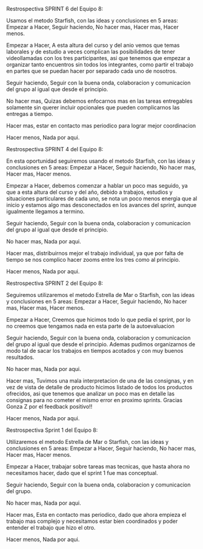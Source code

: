 Restrospectiva SPRINT 6 del Equipo 8:

Usamos el metodo Starfish, con las ideas y conclusiones en 5 areas: Empezar a Hacer, Seguir haciendo, No hacer mas, Hacer mas, Hacer menos.

Empezar a Hacer, 
A esta altura del curso y del anio vemos que temas laborales y de estudio a veces complican las posibilidades de tener videollamadas con los tres participantes, asi que tenemos que empezar a organizar tanto encuentros sin todos los integrantes, como partir el trabajo en partes que se puedan hacer por separado cada uno de nosotros.

Seguir haciendo, 
Seguir con la buena onda, colaboracion y comunicacion del grupo al igual que desde el principio. 

No hacer mas, 
Quizas debemos enfocarnos mas en las tareas entregables solamente sin querer incluir opcionales que pueden complicarnos las entregas a tiempo.

Hacer mas, 
estar en contacto mas periodico para lograr mejor coordinacion

Hacer menos,
Nada por aqui.



Restrospectiva SPRINT 4 del Equipo 8:

En esta oportunidad seguiremos usando el metodo Starfish, con las ideas y conclusiones en 5 areas: Empezar a Hacer, Seguir haciendo, No hacer mas, Hacer mas, Hacer menos.

Empezar a Hacer, 
debemos comenzar a hablar un poco mas seguido, ya que a esta altura del curso y del año, debido a trabajos, estudios y situaciones particulares de cada uno, se nota un poco menos energia que al inicio y estamos algo mas desconectados en los avances del sprint, aunque igualmente llegamos a termino.

Seguir haciendo, 
Seguir con la buena onda, colaboracion y comunicacion del grupo al igual que desde el principio. 

No hacer mas, 
Nada por aqui.

Hacer mas, 
distribuirnos mejor el trabajo individual, ya que por falta de tiempo se nos complico hacer zooms entre los tres como al principio.

Hacer menos,
Nada por aqui.



Restrospectiva SPRINT 2 del Equipo 8:

Seguiremos utilizaremos el metodo Estrella de Mar o Starfish, con las ideas y conclusiones en 5 areas: Empezar a Hacer, Seguir haciendo, No hacer mas, Hacer mas, Hacer menos.

Empezar a Hacer, 
Creemos que hicimos todo lo que pedia el sprint, por lo no creemos que tengamos nada en esta parte de la autoevaluacion

Seguir haciendo, 
Seguir con la buena onda, colaboracion y comunicacion del grupo al igual que desde el principio. Ademas pudimos organizarnos de modo tal de sacar los trabajos en tiempos acotados y con muy buenos resultados.

No hacer mas, 
Nada por aqui.

Hacer mas, 
Tuvimos una mala interpretacion de una de las consignas, y en vez de vista de detalle de producto hicimos listado de todos los productos ofrecidos, asi que tenemos que analizar un poco mas en detalle las consignas para no cometer el mismo error en proximo sprints. Gracias Gonza Z por el feedback positivo!!

Hacer menos,
Nada por aqui.


Restrospectiva Sprint 1 del Equipo 8:

Utilizaremos el metodo Estrella de Mar o Starfish, con las ideas y conclusiones en 5 areas: Empezar a Hacer, Seguir haciendo, No hacer mas, Hacer mas, Hacer menos.

Empezar a Hacer, 
trabajar sobre tareas mas tecnicas, que hasta ahora no necesitamos hacer, dado que el sprint 1 fue mas conceptual.

Seguir haciendo, 
Seguir con la buena onda, colaboracion y comunicacion del grupo.

No hacer mas, 
Nada por aqui.

Hacer mas, 
Esta en contacto mas periodico, dado que ahora empieza el trabajo mas complejo y necesitamos estar bien coordinados y poder entender el trabajo que hizo el otro.

Hacer menos,
Nada por aqui.





